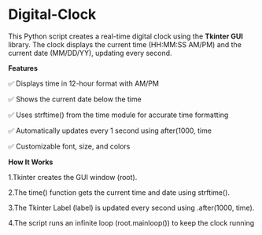 # Digital-Clock

This Python script creates a real-time digital clock using the **Tkinter GUI** library. The clock displays the current time (HH:MM:SS AM/PM) and the current date (MM/DD/YY), updating every second.

**Features**

✅ Displays time in 12-hour format with AM/PM

✅ Shows the current date below the time

✅ Uses strftime() from the time module for accurate time formatting

✅ Automatically updates every 1 second using after(1000, time

✅ Customizable font, size, and colors

**How It Works**

1.Tkinter creates the GUI window (root).

2.The time() function gets the current time and date using strftime().

3.The Tkinter Label (label) is updated every second using .after(1000, time).

4.The script runs an infinite loop (root.mainloop()) to keep the clock running
